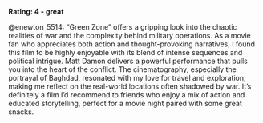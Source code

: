 **Rating: 4 - great**  

@enewton_5514: “Green Zone” offers a gripping look into the chaotic realities of war and the complexity behind military operations. As a movie fan who appreciates both action and thought-provoking narratives, I found this film to be highly enjoyable with its blend of intense sequences and political intrigue. Matt Damon delivers a powerful performance that pulls you into the heart of the conflict. The cinematography, especially the portrayal of Baghdad, resonated with my love for travel and exploration, making me reflect on the real-world locations often shadowed by war. It’s definitely a film I’d recommend to friends who enjoy a mix of action and educated storytelling, perfect for a movie night paired with some great snacks.